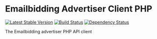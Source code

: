 Emailbidding Advertiser Client PHP
====================

[![Latest Stable Version](https://poser.pugx.org/emailbidding/advertiser-client-php/v/stable.png)](https://packagist.org/packages/emailbidding/advertiser-client-php) [![Build Status](https://travis-ci.org/emailbidding/advertiser-client-php.png?branch=master)](https://travis-ci.org/emailbidding/advertiser-client-php) [![Dependency Status](https://gemnasium.com/emailbidding/advertiser-client-php.svg)](https://gemnasium.com/emailbidding/advertiser-client-php)



The Emailbidding advertiser PHP API client

